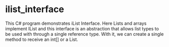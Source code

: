 # ilist_interface

This C# program demonstrates iList Interface. Here Lists and arrays implement IList and this interface is an abstraction that allows list types to be used with through a single reference type. With it, we can create a single method to receive an int[] or a List.
